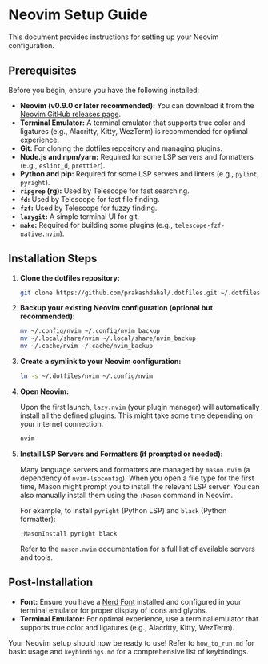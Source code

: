 # Neovim Setup Guide

This document provides instructions for setting up your Neovim configuration.

## Prerequisites

Before you begin, ensure you have the following installed:

- **Neovim (v0.9.0 or later recommended):** You can download it from the [Neovim GitHub releases page](https://github.com/neovim/neovim/releases).
- **Terminal Emulator:** A terminal emulator that supports true color and ligatures (e.g., Alacritty, Kitty, WezTerm) is recommended for optimal experience.
- **Git:** For cloning the dotfiles repository and managing plugins.
- **Node.js and npm/yarn:** Required for some LSP servers and formatters (e.g., `eslint_d`, `prettier`).
- **Python and pip:** Required for some LSP servers and linters (e.g., `pylint`, `pyright`).
- **`ripgrep` (rg):** Used by Telescope for fast searching.
- **`fd`:** Used by Telescope for fast file finding.
- **`fzf`:** Used by Telescope for fuzzy finding.
- **`lazygit`:** A simple terminal UI for git.
- **`make`:** Required for building some plugins (e.g., `telescope-fzf-native.nvim`).

## Installation Steps

1.  **Clone the dotfiles repository:**

    ```bash
    git clone https://github.com/prakashdahal/.dotfiles.git ~/.dotfiles
    ```

2.  **Backup your existing Neovim configuration (optional but recommended):**

    ```bash
    mv ~/.config/nvim ~/.config/nvim_backup
    mv ~/.local/share/nvim ~/.local/share/nvim_backup
    mv ~/.cache/nvim ~/.cache/nvim_backup
    ```

3.  **Create a symlink to your Neovim configuration:**

    ```bash
    ln -s ~/.dotfiles/nvim ~/.config/nvim
    ```

4.  **Open Neovim:**

    Upon the first launch, `lazy.nvim` (your plugin manager) will automatically install all the defined plugins. This might take some time depending on your internet connection.

    ```bash
    nvim
    ```

5.  **Install LSP Servers and Formatters (if prompted or needed):**

    Many language servers and formatters are managed by `mason.nvim` (a dependency of `nvim-lspconfig`). When you open a file type for the first time, Mason might prompt you to install the relevant LSP server. You can also manually install them using the `:Mason` command in Neovim.

    For example, to install `pyright` (Python LSP) and `black` (Python formatter):

    ```
    :MasonInstall pyright black
    ```

    Refer to the `mason.nvim` documentation for a full list of available servers and tools.

## Post-Installation

- **Font:** Ensure you have a [Nerd Font](https://www.nerdfonts.com/) installed and configured in your terminal emulator for proper display of icons and glyphs.
- **Terminal Emulator:** For optimal experience, use a terminal emulator that supports true color and ligatures (e.g., Alacritty, Kitty, WezTerm).

Your Neovim setup should now be ready to use! Refer to `how_to_run.md` for basic usage and `keybindings.md` for a comprehensive list of keybindings.
